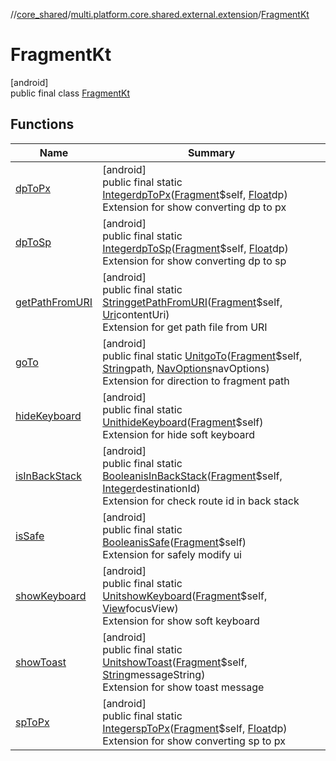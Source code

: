 //[core_shared](../../../index.md)/[multi.platform.core.shared.external.extension](../index.md)/[FragmentKt](index.md)

# FragmentKt

[android]\
public final class [FragmentKt](index.md)

## Functions

| Name | Summary |
|---|---|
| [dpToPx](dp-to-px.md) | [android]<br>public final static [Integer](https://developer.android.com/reference/kotlin/java/lang/Integer.html)[dpToPx](dp-to-px.md)([Fragment](https://developer.android.com/reference/kotlin/androidx/fragment/app/Fragment.html)$self, [Float](https://developer.android.com/reference/kotlin/java/lang/Float.html)dp)<br>Extension for show converting dp to px |
| [dpToSp](dp-to-sp.md) | [android]<br>public final static [Integer](https://developer.android.com/reference/kotlin/java/lang/Integer.html)[dpToSp](dp-to-sp.md)([Fragment](https://developer.android.com/reference/kotlin/androidx/fragment/app/Fragment.html)$self, [Float](https://developer.android.com/reference/kotlin/java/lang/Float.html)dp)<br>Extension for show converting dp to sp |
| [getPathFromURI](get-path-from-u-r-i.md) | [android]<br>public final static [String](https://developer.android.com/reference/kotlin/java/lang/String.html)[getPathFromURI](get-path-from-u-r-i.md)([Fragment](https://developer.android.com/reference/kotlin/androidx/fragment/app/Fragment.html)$self, [Uri](https://developer.android.com/reference/kotlin/android/net/Uri.html)contentUri)<br>Extension for get path file from URI |
| [goTo](go-to.md) | [android]<br>public final static [Unit](https://kotlinlang.org/api/latest/jvm/stdlib/kotlin/-unit/index.html)[goTo](go-to.md)([Fragment](https://developer.android.com/reference/kotlin/androidx/fragment/app/Fragment.html)$self, [String](https://developer.android.com/reference/kotlin/java/lang/String.html)path, [NavOptions](https://developer.android.com/reference/kotlin/androidx/navigation/NavOptions.html)navOptions)<br>Extension for direction to fragment path |
| [hideKeyboard](hide-keyboard.md) | [android]<br>public final static [Unit](https://kotlinlang.org/api/latest/jvm/stdlib/kotlin/-unit/index.html)[hideKeyboard](hide-keyboard.md)([Fragment](https://developer.android.com/reference/kotlin/androidx/fragment/app/Fragment.html)$self)<br>Extension for hide soft keyboard |
| [isInBackStack](is-in-back-stack.md) | [android]<br>public final static [Boolean](https://developer.android.com/reference/kotlin/java/lang/Boolean.html)[isInBackStack](is-in-back-stack.md)([Fragment](https://developer.android.com/reference/kotlin/androidx/fragment/app/Fragment.html)$self, [Integer](https://developer.android.com/reference/kotlin/java/lang/Integer.html)destinationId)<br>Extension for check route id in back stack |
| [isSafe](is-safe.md) | [android]<br>public final static [Boolean](https://developer.android.com/reference/kotlin/java/lang/Boolean.html)[isSafe](is-safe.md)([Fragment](https://developer.android.com/reference/kotlin/androidx/fragment/app/Fragment.html)$self)<br>Extension for safely modify ui |
| [showKeyboard](show-keyboard.md) | [android]<br>public final static [Unit](https://kotlinlang.org/api/latest/jvm/stdlib/kotlin/-unit/index.html)[showKeyboard](show-keyboard.md)([Fragment](https://developer.android.com/reference/kotlin/androidx/fragment/app/Fragment.html)$self, [View](https://developer.android.com/reference/kotlin/android/view/View.html)focusView)<br>Extension for show soft keyboard |
| [showToast](show-toast.md) | [android]<br>public final static [Unit](https://kotlinlang.org/api/latest/jvm/stdlib/kotlin/-unit/index.html)[showToast](show-toast.md)([Fragment](https://developer.android.com/reference/kotlin/androidx/fragment/app/Fragment.html)$self, [String](https://developer.android.com/reference/kotlin/java/lang/String.html)messageString)<br>Extension for show toast message |
| [spToPx](sp-to-px.md) | [android]<br>public final static [Integer](https://developer.android.com/reference/kotlin/java/lang/Integer.html)[spToPx](sp-to-px.md)([Fragment](https://developer.android.com/reference/kotlin/androidx/fragment/app/Fragment.html)$self, [Float](https://developer.android.com/reference/kotlin/java/lang/Float.html)dp)<br>Extension for show converting sp to px |
